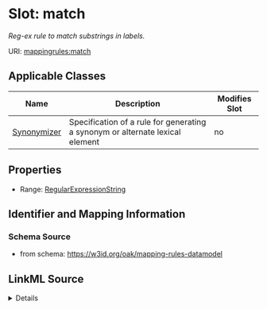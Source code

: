 

# Slot: match


_Reg-ex rule to match substrings in labels._



URI: [mappingrules:match](https://w3id.org/oak/mapping-rules-datamodel/match)



<!-- no inheritance hierarchy -->





## Applicable Classes

| Name | Description | Modifies Slot |
| --- | --- | --- |
| [Synonymizer](Synonymizer.md) | Specification of a rule for generating a synonym or alternate lexical element |  no  |







## Properties

* Range: [RegularExpressionString](RegularExpressionString.md)





## Identifier and Mapping Information







### Schema Source


* from schema: https://w3id.org/oak/mapping-rules-datamodel




## LinkML Source

<details>
```yaml
name: match
description: Reg-ex rule to match substrings in labels.
from_schema: https://w3id.org/oak/mapping-rules-datamodel
rank: 1000
alias: match
owner: Synonymizer
domain_of:
- Synonymizer
range: RegularExpressionString

```
</details>